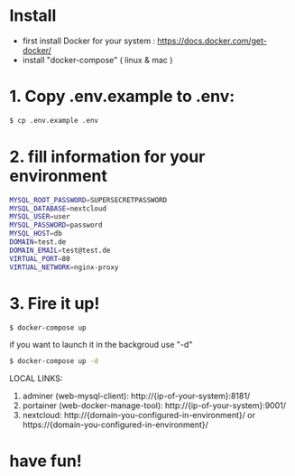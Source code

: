 # Install

  - first install Docker for your system : https://docs.docker.com/get-docker/
  - install "docker-compose" ( linux & mac )

# 1. Copy .env.example to .env:
```sh
$ cp .env.example .env
```
# 2. fill information for your environment

```sh
MYSQL_ROOT_PASSWORD=SUPERSECRETPASSWORD
MYSQL_DATABASE=nextcloud
MYSQL_USER=user
MYSQL_PASSWORD=password
MYSQL_HOST=db
DOMAIN=test.de
DOMAIN_EMAIL=test@test.de
VIRTUAL_PORT=80
VIRTUAL_NETWORK=nginx-proxy
```

# 3. Fire it up!

```sh
$ docker-compose up
```

if you want to launch it in the backgroud use "-d"

```sh
$ docker-compose up -d
```

LOCAL LINKS:

1. adminer (web-mysql-client): http://{ip-of-your-system}:8181/
2. portainer (web-docker-manage-tool): http://{ip-of-your-system}:9001/
3. nextcloud: http://{domain-you-configured-in-environment}/
or https://{domain-you-configured-in-environment}/

# have fun!